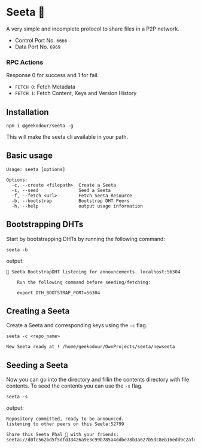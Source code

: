 # Seeta 🥑 
A very simple and incomplete protocol to share files in a P2P network.

- Control Port No. `6666`
- Data Port No. `6969`

### RPC Actions
Response 0 for success and 1 for fail.
- `FETCH 0`: Fetch Metadata
- `FETCH 1`: Fetch Content, Keys and Version History


## Installation
```
npm i @geekodour/seeta -g
```
This will make the seeta cli available in your path.

## Basic usage
```
Usage: seeta [options]

Options:
  -c, --create <filepath>  Create a Seeta
  -s, --seed               Seed a Seeta
  -f, --fetch <url>        Fetch Seeta Resource
  -b, --bootstrap          Bootstrap DHT Peers
  -h, --help               output usage information
```

## Bootstrapping DHTs
Start by bootstrapping DHTs by running the following command:
```
seeta -b
```
output:
```
🌱 Seeta BootstrapDHT listening for announcements. localhost:56304

    Run the following command before seeding/fetching:

    export DTH_BOOTSTRAP_PORT=56304
```

## Creating a Seeta
Create a Seeta and corresponding keys using the `-c` flag.
```
seeta -c <repo_name>
```
```
New Seeta ready at ! /home/geekodour/OwnProjects/seeta/newseeta
```

## Seeding a Seeta
Now you can go into the directory and fillin the contents directory with file contents. To seed the contents you can use the `-s` flag.
```
seeta -s
```
output:
```
Repository committed, ready to be announced.
listening to other peers on this Seeta:52799

Share this Seeta Phal 🥑 with your friends:
seeta://d0fc562bd5f5dfd33426a9e3c99b785a4ddbe78b3a627b5dc8eb16edd9c2afdc
```